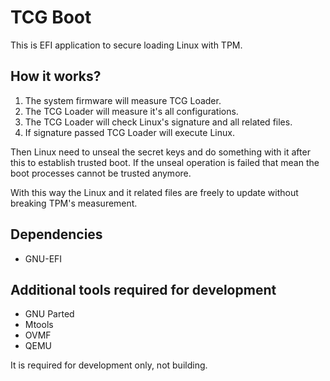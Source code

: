 # TCG Boot

This is EFI application to secure loading Linux with TPM.

## How it works?

1. The system firmware will measure TCG Loader.
2. The TCG Loader will measure it's all configurations.
3. The TCG Loader will check Linux's signature and all related files.
4. If signature passed TCG Loader will execute Linux.

Then Linux need to unseal the secret keys and do something with it after this to
establish trusted boot. If the unseal operation is failed that mean the boot
processes cannot be trusted anymore.

With this way the Linux and it related files are freely to update without
breaking TPM's measurement.

## Dependencies

- GNU-EFI

## Additional tools required for development

- GNU Parted
- Mtools
- OVMF
- QEMU

It is required for development only, not building.
